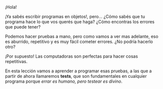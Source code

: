 ¡Hola! 

¡Ya sabés escribir programas en objetos!, pero... ¿Cómo sabés que tu programa hace lo que vos querés que haga? ¿Cómo encontras los errores que puede tener?

Podemos hacer pruebas a mano, pero como vamos a ver mas adelante, eso es aburrido, repetitivo y es muy fácil cometer errores. ¿No podría hacerlo otro?

¡Por supuesto! Las computadoras son perfectas para hacer cosas repetitivas. 

En esta lección vamos a aprender a programar esas pruebas, a las que a partir de ahora llamaremos **tests**, que son fundamentales en cualquier programa porque *errar es humano, pero testear es divino*.

